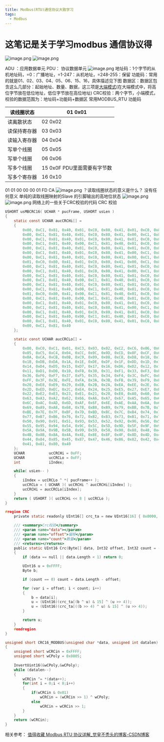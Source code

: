 ```yaml
---
title: Modbus(RTU)通信协议大致学习
tags:
  - Modbus
---
```

# 这笔记是关于学习modbus 通信协议得

![image.png](https://cdn.jsdelivr.net/gh/YangSongL1n/img_bed/eeaf110291a0a6765a1fc5a9afb7a95f.png)
![image.png](https://cdn.jsdelivr.net/gh/YangSongL1n/img_bed/c7ce9b742971a0828d756c1ebb79ee4e.png)

ADU ：应用数据单元
PDU： 协议数据单元
![image.png](https://cdn.jsdelivr.net/gh/YangSongL1n/img_bed/c4708ddd8583a957fea5434f295e51c7.png)
地址码：1个字节的从机地址码，=0：广播地址，=1-247：从机地址，=248-255：保留
功能码：常用的就是01、02、03、04、05、06、15、16，具体描述见下图
数据区：数据区包含这么几部分：起始地址、数量、数据，这三项是[大端模式](https://www.jianshu.com/p/86332cb5d648)(在大端模式中，将高位字节放在低位地址，低位字节放在高位地址)
CRC校验：两个字节，小端模式，校验的数据范围为：地址码+功能码+数据区
常用MODBUS_RTU 功能码

| 读线圈状态   | 01 0x01                                                      |
| ------------ | ------------------------------------------------------------ |
| 读离散状态   | 02  0x02                                                     |
| 读保持寄存器 | 03 0x03                                                      |
| 读输入寄存器 | 04 0x04                                                      |
| 写单个线圈   | 05 0x05                                                      |
| 写单个线圈   | 06 0x06                                                      |
| 写多个线圈   | 15 0x0F                                        PDU里面需要有字节数 |
| 写多个寄存器 | 16 0x10                                                      |

01 01 00 00 00 01 FD CA
![image.png](https://cdn.jsdelivr.net/gh/YangSongL1n/img_bed/75aeba39bb25cb9a376d3c0eb614ff8e.png)
？读取线圈状态的意义是什么？
没有任何意义 单纯的读取线圈映射的Slave 的引脚输出的高地位状态
![image.png](https://cdn.jsdelivr.net/gh/YangSongL1n/img_bed/8ddbe91c380e0577266a2cf98836e885.png)
![image.png](https://cdn.jsdelivr.net/gh/YangSongL1n/img_bed/200f2e25e07c1907745fa6ac45aaeb04.png)
网络上的一些关于CRC校验的代码
CRC 校验

```c
USHORT usMBCRC16( UCHAR * pucFrame, USHORT usLen )
{
    static const UCHAR aucCRCHi[] =
    {
        0x00, 0xC1, 0x81, 0x40, 0x01, 0xC0, 0x80, 0x41, 0x01, 0xC0, 0x80, 0x41,
        0x00, 0xC1, 0x81, 0x40, 0x01, 0xC0, 0x80, 0x41, 0x00, 0xC1, 0x81, 0x40,
        0x00, 0xC1, 0x81, 0x40, 0x01, 0xC0, 0x80, 0x41, 0x01, 0xC0, 0x80, 0x41,
        0x00, 0xC1, 0x81, 0x40, 0x00, 0xC1, 0x81, 0x40, 0x01, 0xC0, 0x80, 0x41,
        0x00, 0xC1, 0x81, 0x40, 0x01, 0xC0, 0x80, 0x41, 0x01, 0xC0, 0x80, 0x41,
        0x00, 0xC1, 0x81, 0x40, 0x01, 0xC0, 0x80, 0x41, 0x00, 0xC1, 0x81, 0x40,
        0x00, 0xC1, 0x81, 0x40, 0x01, 0xC0, 0x80, 0x41, 0x00, 0xC1, 0x81, 0x40,
        0x01, 0xC0, 0x80, 0x41, 0x01, 0xC0, 0x80, 0x41, 0x00, 0xC1, 0x81, 0x40,
        0x00, 0xC1, 0x81, 0x40, 0x01, 0xC0, 0x80, 0x41, 0x01, 0xC0, 0x80, 0x41,
        0x00, 0xC1, 0x81, 0x40, 0x01, 0xC0, 0x80, 0x41, 0x00, 0xC1, 0x81, 0x40,
        0x00, 0xC1, 0x81, 0x40, 0x01, 0xC0, 0x80, 0x41, 0x01, 0xC0, 0x80, 0x41,
        0x00, 0xC1, 0x81, 0x40, 0x00, 0xC1, 0x81, 0x40, 0x01, 0xC0, 0x80, 0x41,
        0x00, 0xC1, 0x81, 0x40, 0x01, 0xC0, 0x80, 0x41, 0x01, 0xC0, 0x80, 0x41,
        0x00, 0xC1, 0x81, 0x40, 0x00, 0xC1, 0x81, 0x40, 0x01, 0xC0, 0x80, 0x41,
        0x01, 0xC0, 0x80, 0x41, 0x00, 0xC1, 0x81, 0x40, 0x01, 0xC0, 0x80, 0x41,
        0x00, 0xC1, 0x81, 0x40, 0x00, 0xC1, 0x81, 0x40, 0x01, 0xC0, 0x80, 0x41,
        0x00, 0xC1, 0x81, 0x40, 0x01, 0xC0, 0x80, 0x41, 0x01, 0xC0, 0x80, 0x41,
        0x00, 0xC1, 0x81, 0x40, 0x01, 0xC0, 0x80, 0x41, 0x00, 0xC1, 0x81, 0x40,
        0x00, 0xC1, 0x81, 0x40, 0x01, 0xC0, 0x80, 0x41, 0x01, 0xC0, 0x80, 0x41,
        0x00, 0xC1, 0x81, 0x40, 0x00, 0xC1, 0x81, 0x40, 0x01, 0xC0, 0x80, 0x41,
        0x00, 0xC1, 0x81, 0x40, 0x01, 0xC0, 0x80, 0x41, 0x01, 0xC0, 0x80, 0x41,
        0x00, 0xC1, 0x81, 0x40
    };

    static const UCHAR aucCRCLo[] =
    {
        0x00, 0xC0, 0xC1, 0x01, 0xC3, 0x03, 0x02, 0xC2, 0xC6, 0x06, 0x07, 0xC7,
        0x05, 0xC5, 0xC4, 0x04, 0xCC, 0x0C, 0x0D, 0xCD, 0x0F, 0xCF, 0xCE, 0x0E,
        0x0A, 0xCA, 0xCB, 0x0B, 0xC9, 0x09, 0x08, 0xC8, 0xD8, 0x18, 0x19, 0xD9,
        0x1B, 0xDB, 0xDA, 0x1A, 0x1E, 0xDE, 0xDF, 0x1F, 0xDD, 0x1D, 0x1C, 0xDC,
        0x14, 0xD4, 0xD5, 0x15, 0xD7, 0x17, 0x16, 0xD6, 0xD2, 0x12, 0x13, 0xD3,
        0x11, 0xD1, 0xD0, 0x10, 0xF0, 0x30, 0x31, 0xF1, 0x33, 0xF3, 0xF2, 0x32,
        0x36, 0xF6, 0xF7, 0x37, 0xF5, 0x35, 0x34, 0xF4, 0x3C, 0xFC, 0xFD, 0x3D,
        0xFF, 0x3F, 0x3E, 0xFE, 0xFA, 0x3A, 0x3B, 0xFB, 0x39, 0xF9, 0xF8, 0x38,
        0x28, 0xE8, 0xE9, 0x29, 0xEB, 0x2B, 0x2A, 0xEA, 0xEE, 0x2E, 0x2F, 0xEF,
        0x2D, 0xED, 0xEC, 0x2C, 0xE4, 0x24, 0x25, 0xE5, 0x27, 0xE7, 0xE6, 0x26,
        0x22, 0xE2, 0xE3, 0x23, 0xE1, 0x21, 0x20, 0xE0, 0xA0, 0x60, 0x61, 0xA1,
        0x63, 0xA3, 0xA2, 0x62, 0x66, 0xA6, 0xA7, 0x67, 0xA5, 0x65, 0x64, 0xA4,
        0x6C, 0xAC, 0xAD, 0x6D, 0xAF, 0x6F, 0x6E, 0xAE, 0xAA, 0x6A, 0x6B, 0xAB,
        0x69, 0xA9, 0xA8, 0x68, 0x78, 0xB8, 0xB9, 0x79, 0xBB, 0x7B, 0x7A, 0xBA,
        0xBE, 0x7E, 0x7F, 0xBF, 0x7D, 0xBD, 0xBC, 0x7C, 0xB4, 0x74, 0x75, 0xB5,
        0x77, 0xB7, 0xB6, 0x76, 0x72, 0xB2, 0xB3, 0x73, 0xB1, 0x71, 0x70, 0xB0,
        0x50, 0x90, 0x91, 0x51, 0x93, 0x53, 0x52, 0x92, 0x96, 0x56, 0x57, 0x97,
        0x55, 0x95, 0x94, 0x54, 0x9C, 0x5C, 0x5D, 0x9D, 0x5F, 0x9F, 0x9E, 0x5E,
        0x5A, 0x9A, 0x9B, 0x5B, 0x99, 0x59, 0x58, 0x98, 0x88, 0x48, 0x49, 0x89,
        0x4B, 0x8B, 0x8A, 0x4A, 0x4E, 0x8E, 0x8F, 0x4F, 0x8D, 0x4D, 0x4C, 0x8C,
        0x44, 0x84, 0x85, 0x45, 0x87, 0x47, 0x46, 0x86, 0x82, 0x42, 0x43, 0x83,
        0x41, 0x81, 0x80, 0x40
    };
    UCHAR           ucCRCHi = 0xFF;
    UCHAR           ucCRCLo = 0xFF;
    int             iIndex;

    while( usLen-- )
    {
        iIndex = ucCRCLo ^ *( pucFrame++ );
        ucCRCLo = ( UCHAR )( ucCRCHi ^ aucCRCHi[iIndex] );
        ucCRCHi = aucCRCLo[iIndex];
    }
    return ( USHORT )( ucCRCHi << 8 | ucCRCLo );
}
```
```c
#region CRC
    private static readonly UInt16[] crc_ta = new UInt16[16] { 0x0000, 0xCC01, 0xD801, 0x1400, 0xF001, 0x3C00, 0x2800, 0xE401, 0xA001, 0x6C00, 0x7800, 0xB401, 0x5000, 0x9C01, 0x8801, 0x4400, };

    /// <summary>Crc校验</summary>
    /// <param name="data"></param>
    /// <param name="offset">偏移</param>
    /// <param name="count">数量</param>
    /// <returns></returns>
    public static UInt16 Crc(Byte[] data, Int32 offset, Int32 count = -1)
    {
        if (data == null || data.Length < 1) return 0;

        UInt16 u = 0xFFFF;
        Byte b;

        if (count == 0) count = data.Length - offset;

        for (var i = offset; i < count; i++)
        {
            b = data[i];
            u = (UInt16)(crc_ta[(b ^ u) & 15] ^ (u >> 4));
            u = (UInt16)(crc_ta[((b >> 4) ^ u) & 15] ^ (u >> 4));
        }

        return u;
    }
    #endregion
}

```
```c
unsigned short CRC16_MODBUS(unsigned char *data, unsigned int datalen)
{
	unsigned short wCRCin = 0xFFFF;
	unsigned short wCPoly = 0x8005;
	
	InvertUint16(&wCPoly,&wCPoly);
	while (datalen--) 	
	{
		wCRCin ^= *(data++);
		for(int i = 0;i < 8;i++)
		{
			if(wCRCin & 0x01)
				wCRCin = (wCRCin >> 1) ^ wCPoly;
			else
				wCRCin = wCRCin >> 1;
		}
	}
	return (wCRCin);
}

```
相关参考：
[值得收藏 Modbus RTU 协议详解_觉皇不秃头的博客-CSDN博客](https://blog.csdn.net/qq153471503/article/details/124317894)
